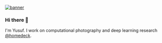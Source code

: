 [![banner](https://raw.githubusercontent.com/olokobayusuf/olokobayusuf/banner.png)](https://open.nasa.gov/innovation-space/stellar-visage/)
### Hi there 👋

I'm Yusuf. I work on computational photography and deep learning research [@homedeck](https://github.com/homedeck).
